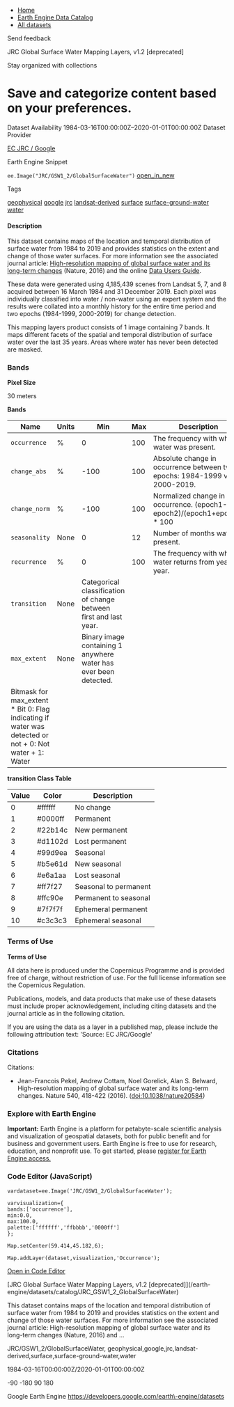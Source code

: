 



* [Home](https://developers.google.com/)
* [Earth Engine Data Catalog](https://developers.google.com/earth-engine/datasets)
* [All datasets](https://developers.google.com/earth-engine/datasets/catalog)





 
 
 Send feedback
 
 

JRC Global Surface Water Mapping Layers, v1\.2 \[deprecated]


 
 Stay organized with collections
 

 
 Save and categorize content based on your preferences.
==============================================================================================================================================================








Dataset Availability
1984\-03\-16T00:00:00Z–2020\-01\-01T00:00:00Z
Dataset Provider


[EC JRC / Google](https://global-surface-water.appspot.com)



Earth Engine Snippet


`ee.Image("JRC/GSW1_2/GlobalSurfaceWater")` 
[open\_in\_new](https://code.earthengine.google.com/?scriptPath=Examples:Datasets/JRC/JRC_GSW1_2_GlobalSurfaceWater)





Tags


[geophysical](/earth-engine/datasets/tags/geophysical)
[google](/earth-engine/datasets/tags/google)
[jrc](/earth-engine/datasets/tags/jrc)
[landsat\-derived](/earth-engine/datasets/tags/landsat-derived)
[surface](/earth-engine/datasets/tags/surface)
[surface\-ground\-water](/earth-engine/datasets/tags/surface-ground-water)
[water](/earth-engine/datasets/tags/water)








#### Description



This dataset contains maps of the location and temporal
distribution of surface water from 1984 to 2019 and provides
statistics on the extent and change of those water surfaces.
For more information see the associated journal article: [High\-resolution
mapping of global surface water and its long\-term changes](https://www.nature.com/nature/journal/v540/n7633/full/nature20584.html)
(Nature, 2016\) and the online [Data Users Guide](https://storage.googleapis.com/global-surface-water/downloads_ancillary/DataUsersGuidev2.pdf).


These data were generated using 4,185,439 scenes from Landsat
5, 7, and 8 acquired between 16 March 1984 and 31 December 2019\.
Each pixel was individually classified into water / non\-water
using an expert system and the results were collated into a monthly
history for the entire time period and two epochs (1984\-1999,
2000\-2019\) for change detection.


This mapping layers product consists of 1 image containing 7 bands.
It maps different facets of the spatial and temporal distribution of
surface water over the last 35 years. Areas where water has
never been detected are masked.





### Bands



**Pixel Size**
  
30 meters



**Bands**




| Name | Units | Min | Max | Description |
| --- | --- | --- | --- | --- |
| `occurrence` | % | 0 | 100 | The frequency with which water was present. |
| `change_abs` | % | \-100 | 100 | Absolute change in occurrence between two epochs: 1984\-1999 vs 2000\-2019\. |
| `change_norm` | % | \-100 | 100 | Normalized change in occurrence. (epoch1\-epoch2\)/(epoch1\+epoch2\) \* 100 |
| `seasonality` | None | 0 | 12 | Number of months water is present. |
| `recurrence` | % | 0 | 100 | The frequency with which water returns from year to year. |
| `transition` | None | Categorical classification of change between first and last year. |
| `max_extent` | None | Binary image containing 1 anywhere water has ever been detected. |
| Bitmask for max\_extent * Bit 0: Flag indicating if water was detected or not 	+ 0: Not water 	+ 1: Water | | | | | | | | | | | | | | | | | | | | | | | | | | | | | | | | | | | | | | | | | | | | | | | | | | | | | | | | | | | | | | | | | | | | | | | | | | | | | | | | | | | | | | | | | | | | | | | | | | | |


**transition Class Table**




| Value | Color | Description |
| --- | --- | --- |
| 0 | \#ffffff | No change |
| 1 | \#0000ff | Permanent |
| 2 | \#22b14c | New permanent |
| 3 | \#d1102d | Lost permanent |
| 4 | \#99d9ea | Seasonal |
| 5 | \#b5e61d | New seasonal |
| 6 | \#e6a1aa | Lost seasonal |
| 7 | \#ff7f27 | Seasonal to permanent |
| 8 | \#ffc90e | Permanent to seasonal |
| 9 | \#7f7f7f | Ephemeral permanent |
| 10 | \#c3c3c3 | Ephemeral seasonal |




### Terms of Use


**Terms of Use**


All data here is produced under the Copernicus Programme and is provided
free of charge, without restriction of use. For the full license
information see the Copernicus Regulation.


Publications, models, and data products that make use of these datasets
must include proper acknowledgement, including citing datasets and the
journal article as in the following citation.


If you are using the data as a layer in a published map, please include the
following attribution text: 'Source: EC JRC/Google'




### Citations



Citations:
* Jean\-Francois Pekel, Andrew Cottam, Noel Gorelick, Alan S. Belward,
High\-resolution mapping of global surface water and its long\-term changes.
Nature 540, 418\-422 (2016\). ([doi:10\.1038/nature20584](https://doi.org/10.1038/nature20584))





### Explore with Earth Engine


**Important:** 
 Earth Engine is a platform for petabyte\-scale scientific analysis and visualization of
 geospatial datasets, both for public benefit and for business and government users.
 Earth Engine is free to use for research, education, and nonprofit use. To get started, please
 [register for Earth Engine access.](https://console.cloud.google.com/earth-engine)



### Code Editor (JavaScript)



```
vardataset=ee.Image('JRC/GSW1_2/GlobalSurfaceWater');

varvisualization={
bands:['occurrence'],
min:0.0,
max:100.0,
palette:['ffffff','ffbbbb','0000ff']
};

Map.setCenter(59.414,45.182,6);

Map.addLayer(dataset,visualization,'Occurrence');
```



[Open in Code Editor](https://code.earthengine.google.com/?scriptPath=Examples:Datasets/JRC/JRC_GSW1_2_GlobalSurfaceWater)


[JRC Global Surface Water Mapping Layers, v1\.2 \[deprecated]](/earth-engine/datasets/catalog/JRC_GSW1_2_GlobalSurfaceWater)

This dataset contains maps of the location and temporal distribution of surface water from 1984 to 2019 and provides statistics on the extent and change of those water surfaces. For more information see the associated journal article: High\-resolution mapping of global surface water and its long\-term changes (Nature, 2016\) and …

 JRC/GSW1\_2/GlobalSurfaceWater,
 geophysical,google,jrc,landsat\-derived,surface,surface\-ground\-water,water

1984\-03\-16T00:00:00Z/2020\-01\-01T00:00:00Z



 \-90 \-180 90 180
 



Google Earth Engine
https://developers.google.com/earth\-engine/datasets








